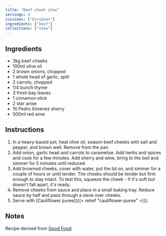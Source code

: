 ```yaml
---
title: "Beef cheek stew"
servings: 8
cuisines: ["European"]
ingredients: ["beef"]
collections: ["stew"]
---
```


## Ingredients

- 3kg beef cheeks
- 100ml olive oil
- 2 brown onions, chopped
- 1 whole head of garlic, split
- 2 carrots, chopped
- 1/4 bunch thyme
- 3 fresh bay leaves
- 1 cinnamon stick
- 2 star anise
- 1lt Pedro Ximenez sherry
- 500ml red wine

## Instructions

1. In a heavy-based pot, heat olive oil, season beef cheeks with salt and pepper, and brown well. Remove from the pan.
2. Add onion, garlic head and carrots to caramelise. Add herbs and spices and cook for a few minutes. Add sherry and wine, bring to the boil and simmer for 5 minutes until reduced.
3. Add browned cheeks, cover with water, put the lid on, and simmer for a couple of hours or until tender. The cheeks should be tender but firm enough to stay intact. To test this, squeeze the cheek - if it's soft but doesn't fall apart, it's ready.
4. Remove cheeks from sauce and place in a small baking tray. Reduce sauce by half and pass through a sieve over cheeks.
5. Serve with [Cauliflower puree]({{< relref "cauliflower-puree" >}}).

## Notes

Recipe derived from [Good Food](https://www.goodfood.com.au/recipes/pedro-ximenez-beef-cheek-20130715-2pzka).
